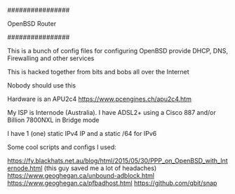 ################

OpenBSD Router

################

This is a bunch of config files for configuring OpenBSD provide DHCP, DNS, Firewalling and other services

This is hacked together from bits and bobs all over the Internet

Nobody should use this

Hardware is an APU2c4 https://www.pcengines.ch/apu2c4.htm

My ISP is Internode (Australia). I have ADSL2+ using a Cisco 887 and/or Billion 7800NXL in Bridge mode

I have 1 (one) static IPv4 IP and a static /64 for IPv6

Some cool scripts and configs I used:

https://fy.blackhats.net.au/blog/html/2015/05/30/PPP_on_OpenBSD_with_Internode.html (this guy saved me a lot of headaches)
https://www.geoghegan.ca/unbound-adblock.html
https://www.geoghegan.ca/pfbadhost.html
https://github.com/qbit/snap
